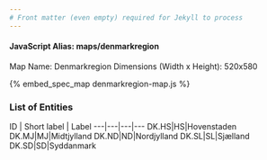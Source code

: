 ```yaml
---
# Front matter (even empty) required for Jekyll to process
---
```


#### JavaScript Alias: maps/denmarkregion

Map Name: Denmarkregion
Dimensions (Width x Height): 520x580



{% embed_spec_map denmarkregion-map.js %}

### List of Entities

ID | Short label | Label
---|---|---|---
DK.HS|HS|Hovenstaden
DK.MJ|MJ|Midtjylland
DK.ND|ND|Nordjylland
DK.SL|SL|Sjælland
DK.SD|SD|Syddanmark

